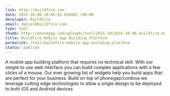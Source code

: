 ```yaml
---
link: http://buildfire.com
date: 2015-10-06 19:45:02.634982 +00:00
developer: BuildFire
email: daniel@buildfire.com
type: tool
thumb: http://phonegap.com/uploads/tool/2015-10/2015-10-06-buildfire-mobile-app-building-platform.png
title: BuildFire Mobile App Building Platform
permalink: /tool/buildfire-mobile-app-building-platform
status: publish
---
```


A mobile app building platform that requires no technical skill. With our simple to use web interface you can build complex applications with a few clicks of a mouse. Our ever growing list of widgets help you build apps that are perfect for your business. Build on top of phonegap/cordova we leverage cutting edge technologies to allow a single design to be deployed to both iOS and Android devices
